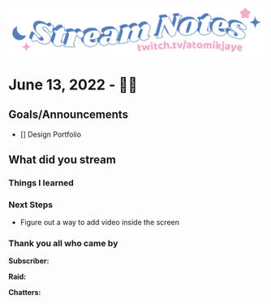 [![atomikjaye Stream Notes](https://raw.githubusercontent.com/atomikjaye/Stream-Notes/master/assets/twitch-panelStream-Notes.png)](http://www.twitch.tv/atomikjaye)

# June 13, 2022 - 🎨✨

## Goals/Announcements

- [] Design Portfolio

## What did you stream

### Things I learned

### Next Steps

- Figure out a way to add video inside the screen

### Thank you all who came by

**Subscriber:**

**Raid:**

**Chatters:**
